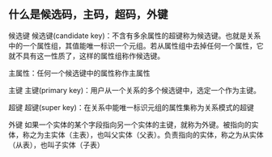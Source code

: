 ## 什么是候选码，主码，超码，外键

候选键
候选键(candidate key)：不含有多余属性的超键称为候选键。也就是关系中的一个属性组，其值能唯一标识一个元组。若从属性组中去掉任何一个属性，它就不具有这一性质了，这样的属性组称作候选键。

主属性：任何一个候选键中的属性称作主属性

主键
主键(primary key)：用户从一个关系的多个候选键中，选定一个作为主键。

超键
超键(super key)：在关系中能唯一标识元组的属性集称为关系模式的超键

外键
如果一个实体的某个字段指向另一个实体的主键，就称为外键。被指向的实体，称之为主实体（主表），也叫父实体（父表）。负责指向的实体，称之为从实体（从表），也叫子实体（子表）
